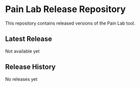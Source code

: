 # Pain Lab Release Repository

This repository contains released versions of the Pain Lab tool.

## Latest Release
Not available yet

## Release History
No releases yet
